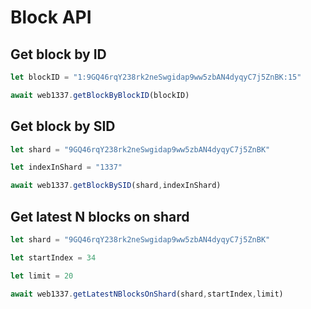 # Block API

## Get block by ID

```javascript
let blockID = "1:9GQ46rqY238rk2neSwgidap9ww5zbAN4dyqyC7j5ZnBK:15"

await web1337.getBlockByBlockID(blockID)
```

## Get block by SID

```javascript
let shard = "9GQ46rqY238rk2neSwgidap9ww5zbAN4dyqyC7j5ZnBK"

let indexInShard = "1337"

await web1337.getBlockBySID(shard,indexInShard)
```

## Get latest N blocks on shard

```javascript
let shard = "9GQ46rqY238rk2neSwgidap9ww5zbAN4dyqyC7j5ZnBK"

let startIndex = 34

let limit = 20

await web1337.getLatestNBlocksOnShard(shard,startIndex,limit)
```
